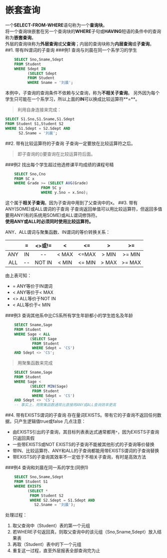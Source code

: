 嵌套查询
======
一个**SELECT-FROM-WHERE**语句称为一个**查询块**。  
将一个查询块嵌套在另一个查询块的**WHERE**子句或**HAVING**短语的条件中的查询称为**嵌套查询**。  
外层的查询块称为**外层查询**或**父查询**；内层的查询块称为**内层查询**或**子查询**。
##1. 带有IN谓词的子查询
###例1 查询与刘晨在同一个系学习的学生
```sql
	SELECT Sno,Sname,Sdept
	FROM Student
	WHERE Sdept IN
	      (SELECT Sdept
	      FROM Student
	      WHERE Sname = '刘晨';
```
本例中，子查询的查询条件不依赖与父查询，称为**不相关子查询**。 
另外因为每个学生只可能在一个系学习，所以上面的**IN**可以换成比较运算符**=**。
>利用自身连接来完成：
>>
```sql
SELECT S1.Sno,S1.Sname,S1.Sdept
FROM Student S1,Student S2
WHERE S1.Sdept = S2.Sdept AND
      S2.Sname = '刘晨';
```

##2. 带有比较运算符的子查询
子查询一定要放在比较运算符之后。
>即子查询的()要查询在比较运算符后面。

###例2 找出每个学生超过他选修课平均成绩的课程号<kbd>精</kbd>
```sql
	SELECT Sno,Cno
	FROM SC x
	WHERE Grade >= (SELECT AVG(Grade)
		        FROM SC y
		        WHERE y.Sno = x.Sno);
```
这个属于**相关子查询**。因为子查询中用到了父查询中的x。
##3. 带有ANY(SOME)或ALL谓词的子查询
子查询返回单值可以用比较运算符，但返回多值要用ANY(有的系统用SOME)或ALL谓词修饰符。  
**使用ANY或ALL时必须同时使用比较运算符。**

ANY、ALL谓词与聚集函数、IN谓词的等价转换关系：

| |=|<>或!=|<|<=|>|>=
|:---:|:---:|:---:|:---:|:---:|:---:|:---:
|ANY|IN|--|< MAX|<=MAX|> MIN|>= MIN
|ALL|--|NOT IN|< MIN|<= MIN|> MAX|>= MAX
由上表可知：
* = ANY等价于IN谓词
* < ANY等价于< MAX
* <> ALL等价于NOT IN
* < ALL等价于< MIN

###例3 查询其他系中比CS系所有学生年龄都小的学生姓名及年龄
```sql
	SElECT Sname,Sage
	FROM Student
	WHERE Sage < ALL
		   (SELECT Sage
		    FROM Student
		    WHERE Sdept = 'CS')
	AND Sdept <> 'CS';
```
>用聚集函数来完成
>>
```sql
	SELECT Sname,Sage
	FROM Student
	WHERE Sage <
		   (SELECT MIN(Sage)
		    FROM Student
		    WHERE Sdept = 'CS')
	AND Sdept <> 'CS';
	-- 事实上，用聚集函数通常比直接用ANY或ALL查询效率更高
```

##4. 带有EXISTS谓词的子查询
存在量词EXISTS。带有它的子查询不返回任何数据，只产生逻辑值true或false
几点注意：
- 由EXISTS引出的子查询，其目标列表表达式通常都用`*`，因为EXISTS子查询只返回真假
- 一些带EXISTS或NOT EXISTS的子查询不能被其他形式的子查询等价替换
- 带IN、比较运算符、ANY和ALL的子查询都能用带EXISTS谓词的子查询替换
- 带EXISTS的子查询其效率不一定低于不相关子查询，有时是高效方法

###例4 查询和刘晨在同一系的学生(同例1)
```sql
	SELECT Sno,Sname,Sdept
	FROM Student S1
	WHERE EXISTS
	      (SELECT *
	       FROM Student S2
	       WHERE S2.Sdept = S1.Sdept AND
		     S2.Sname = '刘晨');
```
处理过程：

1. 取父查询中（Student）表的第一个元组
2. 若WHERE子句返回真，则取父查询中的该元组（Sno,Sname,Sdept）放入结果表
3. 再取（Student）表中的下一个元组
4. 重复这一过程，直至外层报表全部查询完为止

